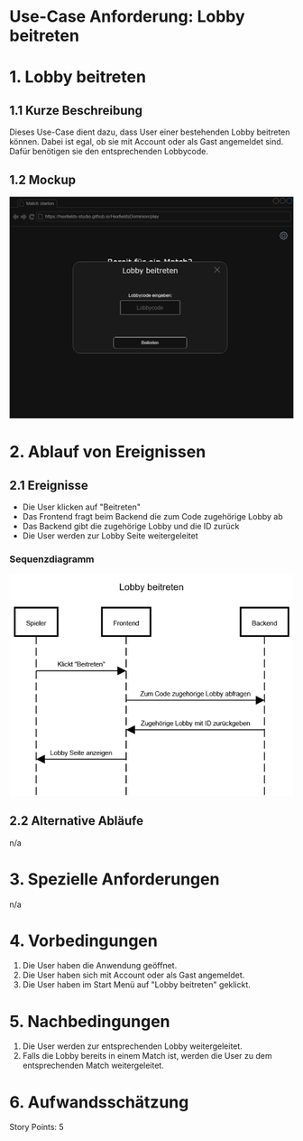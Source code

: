 # Use-Case Anforderung: Lobby beitreten

# 1. Lobby beitreten

## 1.1 Kurze Beschreibung
Dieses Use-Case dient dazu, dass User einer bestehenden Lobby beitreten können. Dabei ist egal, ob sie mit Account oder als Gast angemeldet sind. Dafür benötigen sie den entsprechenden Lobbycode.

## 1.2 Mockup
![Mockup Lobby beitreten](lobby_beitreten.png)

# 2. Ablauf von Ereignissen

## 2.1 Ereignisse
- Die User klicken auf "Beitreten"
- Das Frontend fragt beim Backend die zum Code zugehörige Lobby ab
- Das Backend gibt die zugehörige Lobby und die ID zurück
- Die User werden zur Lobby Seite weitergeleitet

### Sequenzdiagramm
![Sequenzdiagramm Lobby beitreten](lobby_beitreten_seqdg.png)

## 2.2 Alternative Abläufe
n/a

# 3. Spezielle Anforderungen
n/a

# 4. Vorbedingungen
1. Die User haben die Anwendung geöffnet.
2. Die User haben sich mit Account oder als Gast angemeldet.
3. Die User haben im Start Menü auf "Lobby beitreten" geklickt.

# 5. Nachbedingungen
1. Die User werden zur entsprechenden Lobby weitergeleitet.
2. Falls die Lobby bereits in einem Match ist, werden die User zu dem entsprechenden Match weitergeleitet.

# 6. Aufwandsschätzung
Story Points: 5
